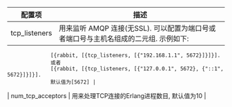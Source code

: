 
| 配置项 | 描述 |
|--------|------|
| tcp_listeners | 用来监听 AMQP 连接(无SSL). 可以配置为端口号或者端口号与主机名组成的二元组. 示例如下:
                  [{rabbit, [{tcp_listeners, [{"192.168.1.1", 5672}]}]}].
                  或者
                  [{rabbit, [{tcp_listeners, [{"127.0.0.1", 5672}, {"::1", 5672}]}]}]. 
                  默认值为[5672] |
| num_tcp_acceptors | 用来处理TCP连接的Erlang进程数目, 默认值为10 |

